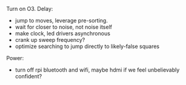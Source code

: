 Turn on O3.
Delay:
 - jump to moves, leverage pre-sorting.
 - wait for closer to noise, not noise itself
 - make clock, led drivers asynchronous
 - crank up sweep frequency?
 - optimize searching to jump directly to likely-false squares

Power:
 - turn off rpi bluetooth and wifi, maybe hdmi if we feel unbelievably confident?
